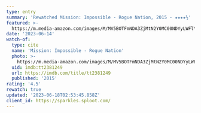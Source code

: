 ```yaml
---
type: entry
summary: 'Rewatched Mission: Impossible - Rogue Nation, 2015 - ★★★★½'
featured: >-
  https://m.media-amazon.com/images/M/MV5BOTFmNDA3ZjMtN2Y0MC00NDYyLWFlY2UtNTQ4OTQxMmY1NmVjXkEyXkFqcGdeQXVyNTg4NDQ4NDY@._V1_SX300.jpg
date: '2023-06-14'
watch-of:
  type: cite
  name: 'Mission: Impossible - Rogue Nation'
  photo: >-
    https://m.media-amazon.com/images/M/MV5BOTFmNDA3ZjMtN2Y0MC00NDYyLWFlY2UtNTQ4OTQxMmY1NmVjXkEyXkFqcGdeQXVyNTg4NDQ4NDY@._V1_SX300.jpg
  uid: imdb:tt2381249
  url: https://imdb.com/title/tt2381249
  published: '2015'
rating: '4.5'
rewatch: true
updated: '2023-06-18T02:53:45.858Z'
client_id: https://sparkles.sploot.com/
---
```

